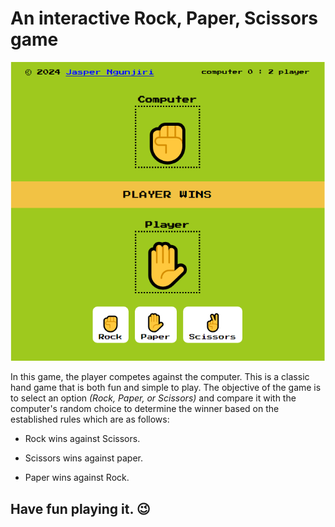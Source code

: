 # An interactive Rock, Paper, Scissors game
![An image of the games user interface](./assets/game.png)
 
 In this game, the player competes against the computer.
 This is a classic hand game that is both fun and simple to play. The objective of the game is to select an option *(Rock, Paper, or Scissors)* and compare it with the computer's random choice to determine the winner based on the established rules which are as follows:

- Rock wins against Scissors.

- Scissors wins against paper.

- Paper wins against Rock.

## Have fun playing it. 😉